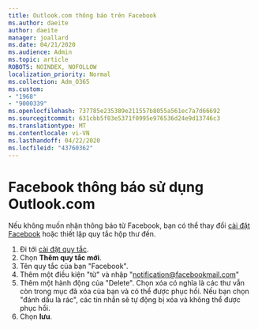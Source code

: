 ```yaml
---
title: Outlook.com thông báo trên Facebook
ms.author: daeite
author: daeite
manager: joallard
ms.date: 04/21/2020
ms.audience: Admin
ms.topic: article
ROBOTS: NOINDEX, NOFOLLOW
localization_priority: Normal
ms.collection: Adm_O365
ms.custom:
- "1968"
- "9000339"
ms.openlocfilehash: 737785e235389e211557b8055a561ec7a7d66692
ms.sourcegitcommit: 631cbb5f03e5371f0995e976536d24e9d13746c3
ms.translationtype: MT
ms.contentlocale: vi-VN
ms.lasthandoff: 04/22/2020
ms.locfileid: "43760362"
---
```

# <a name="facebook-notifications-using-outlookcom"></a>Facebook thông báo sử dụng Outlook.com

Nếu không muốn nhận thông báo từ Facebook, bạn có thể thay đổi [cài đặt Facebook](https://aka.ms/facebook-notifications-settings) hoặc thiết lập quy tắc hộp thư đến.

1. Đi tới [cài đặt quy tắc](https://outlook.live.com/mail/options/mail/rules/inboxRules).
1. Chọn **Thêm quy tắc mới**.
1. Tên quy tắc của bạn "Facebook".
1. Thêm một điều kiện "từ" và nhập "notification@facebookmail.com"
1. Thêm một hành động của "Delete". Chọn xóa có nghĩa là các thư vẫn còn trong mục đã xóa của bạn và có thể được phục hồi. Nếu bạn chọn "đánh dấu là rác", các tin nhắn sẽ tự động bị xóa và không thể được phục hồi.
1. Chọn **lưu**.